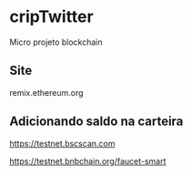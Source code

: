 # cripTwitter
Micro projeto blockchain


## Site
remix.ethereum.org

## Adicionando saldo na carteira
https://testnet.bscscan.com

https://testnet.bnbchain.org/faucet-smart   